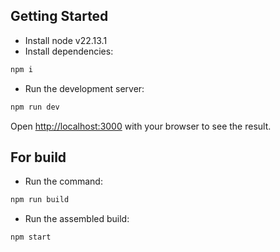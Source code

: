 ## Getting Started

- Install node v22.13.1
- Install dependencies:

```bash
npm i
```

- Run the development server:

```bash
npm run dev
```

Open [http://localhost:3000](http://localhost:3000) with your browser to see the result.

## For build

- Run the command:

```bash
npm run build
```

- Run the assembled build:

```bash
npm start
```
